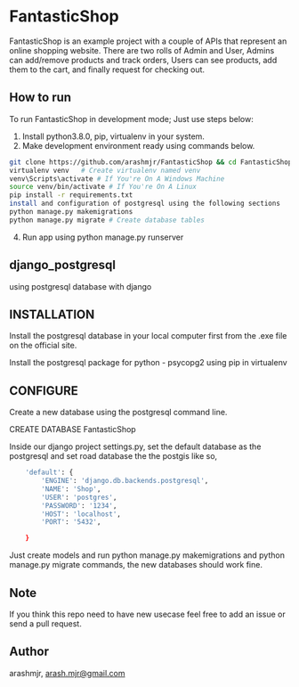 # FantasticShop
FantasticShop is an example project with a couple of APIs
that represent an online shopping website. There are two
rolls of Admin and User, Admins can add/remove products
and track orders, Users can see products, add them to the
cart, and finally request for checking out.

## How to run
To run FantasticShop in development mode; Just use steps below:
1. Install python3.8.0, pip, virtualenv in your system.
3. Make development environment ready using commands below.


```bash
git clone https://github.com/arashmjr/FantasticShop && cd FantasticShop
virtualenv venv   # Create virtualenv named venv
venv\Scripts\activate # If You're On A Windows Machine
source venv/bin/activate # If You're On A Linux
pip install -r requirements.txt
install and configuration of postgresql using the following sections 
python manage.py makemigrations 
python manage.py migrate # Create database tables
```
4. Run app using python manage.py runserver

## django_postgresql
using postgresql database with django
## INSTALLATION
Install the postgresql database in your local computer first from the .exe file on the official site.

Install the postgresql package for python - psycopg2 using pip in virtualenv
## CONFIGURE

Create a new database using the postgresql command line.

CREATE DATABASE FantasticShop

Inside our django project settings.py, set the default database as the postgresql 
and set road database the the postgis like so,
```bash
    'default': {
        'ENGINE': 'django.db.backends.postgresql',
        'NAME': 'Shop',
        'USER': 'postgres',
        'PASSWORD': '1234',
        'HOST': 'localhost',
        'PORT': '5432',

    }
```
Just create models and run python manage.py makemigrations and python manage.py migrate commands, the new databases should work fine.

## Note 
If you think this repo need to have new usecase feel free to add an issue or send a pull request.

## Author
arashmjr, arash.mjr@gmail.com


